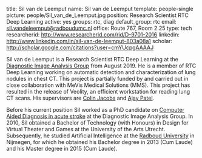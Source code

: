 title: Sil van de Leemput
name: Sil van de Leemput
template: people-single
picture: people/Sil_van_de_Leemput.jpg
position: Research Scientist RTC Deep Learning
active: yes
groups: rtc, diag
default_group: rtc
email: sil.vandeleemput@radboudumc.nl
office: Route 767, Room 2.25
type: tech
researcherid: http://www.researcherid.com/rid/D-9701-2016
linkedin: http://www.linkedin.com/in/sil-van-de-leemput-803a08a1
scholar: http://scholar.google.com/citations?user=cmYUcpgAAAAJ

Sil van de Leemput is a Research Scientist RTC Deep Learning at the [Diagnostic Image Analysis Group](https://www.diagnijmegen.nl/) from August 2019. He is a member of RTC Deep Learning working on automatic detection and characterization of lung nodules in chest CT. This project is partially funded by and carried out in close collaboration with MeVis Medical Solutions (MMS). This project has resulted in the release of Veolity, an efficient workstation for reading lung CT scans. His supervisors are [Colin Jacobs](https://www.diagnijmegen.nl/people/colin-jacobs/) and [Ajay Patel](https://www.diagnijmegen.nl/people/ajay-patel/).

Before his current position Sil worked as a PhD candidate on <a href="http://diag.radboudimaging.nl/index.php/4DCT">Computer Aided Diagnosis in acute stroke</a> at the Diagnostic Image Analysis Group. In 2010, Sil obtained a Bachelor of Technology (with Honours) in Design for Virtual Theater and Games at the University of the Arts Utrecht. Subsequently, he studied Artificial Intelligence at the <a href="http://www.ru.nl/">Radboud University</a> in Nijmegen, for which he obtained his Bachelor degree in 2013 (Cum Laude) and his Master degree in 2015 (Cum Laude).

